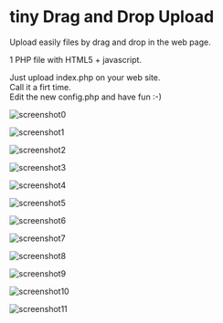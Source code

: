 tiny Drag and Drop Upload
=========================

Upload easily files by drag and drop in the web page.  

1 PHP file with HTML5 + javascript.  
  
Just upload index.php on your web site.  
Call it a firt time.  
Edit the new config.php and have fun :-)  
  
![screenshot0](https://raw.github.com/Oros42/tiny_DnDUp/readme/screenshot/Capture-0.png)  
  
![screenshot1](https://raw.github.com/Oros42/tiny_DnDUp/readme/screenshot/Capture-1.png)  
  
![screenshot2](https://raw.github.com/Oros42/tiny_DnDUp/readme/screenshot/Capture-2.png)  
  
![screenshot3](https://raw.github.com/Oros42/tiny_DnDUp/readme/screenshot/Capture-3.png)  
  
![screenshot4](https://raw.github.com/Oros42/tiny_DnDUp/readme/screenshot/Capture-4.png)  
  
![screenshot5](https://raw.github.com/Oros42/tiny_DnDUp/readme/screenshot/Capture-5.png)  
  
![screenshot6](https://raw.github.com/Oros42/tiny_DnDUp/readme/screenshot/Capture-6.png)  
  
![screenshot7](https://raw.github.com/Oros42/tiny_DnDUp/readme/screenshot/Capture-7.png)  
  
![screenshot8](https://raw.github.com/Oros42/tiny_DnDUp/readme/screenshot/Capture-8.png)  
  
![screenshot9](https://raw.github.com/Oros42/tiny_DnDUp/readme/screenshot/Capture-9.png)  
  
![screenshot10](https://raw.github.com/Oros42/tiny_DnDUp/readme/screenshot/Capture-10.png)  
  
![screenshot11](https://raw.github.com/Oros42/tiny_DnDUp/readme/screenshot/Capture-11.png)  
